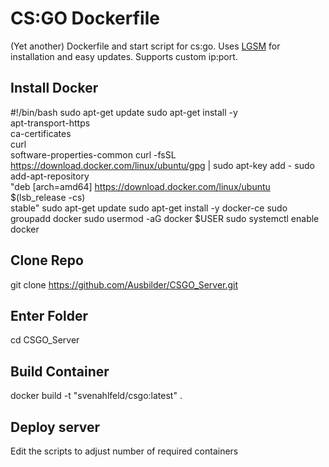 # CS:GO Dockerfile
(Yet another) Dockerfile and start script for cs:go. Uses [LGSM](https://gameservermanagers.com/lgsm/csgoserver/) for installation and easy updates. Supports custom ip:port.

## Install Docker 

#!/bin/bash
sudo apt-get update
sudo apt-get install -y \
    apt-transport-https \
    ca-certificates \
    curl \
    software-properties-common
curl -fsSL https://download.docker.com/linux/ubuntu/gpg | sudo apt-key add -
sudo add-apt-repository \
   "deb [arch=amd64] https://download.docker.com/linux/ubuntu \
   $(lsb_release -cs) \
   stable"
sudo apt-get update
sudo apt-get install -y docker-ce
sudo groupadd docker
sudo usermod -aG docker $USER
sudo systemctl enable docker


## Clone Repo

git clone https://github.com/Ausbilder/CSGO_Server.git

## Enter Folder

cd CSGO_Server

## Build Container 

docker build -t "svenahlfeld/csgo:latest" .

## Deploy server

Edit the scripts to adjust number of required containers




